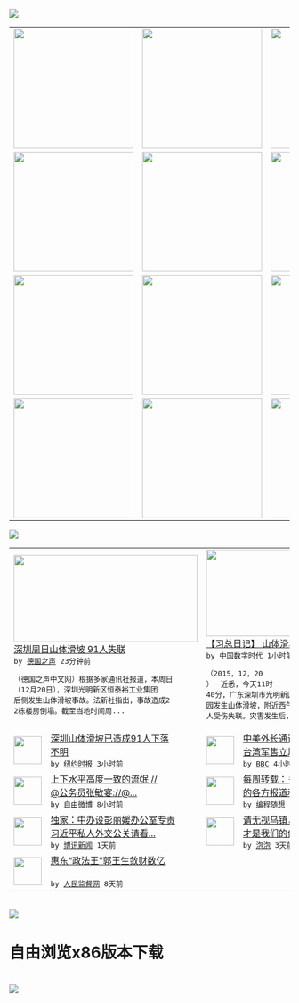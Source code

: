 

<a href="https://github.com/greatfire/z/raw/master/FreeBrowser.apk"><img src="https://raw.githubusercontent.com/greatfire/wiki/master/x/header.png" /></a><table><tr><td width="262" align="center" valign="center"><a href="https://github.com/greatfire/wiki/wiki/nyt" title="纽约时报中文网 国际纵览"><img src="https://raw.githubusercontent.com/greatfire/wiki/master/x/nyt_flag.png" width="215"/></a></td><td width="262" align="center" valign="center"><a href="https://github.com/greatfire/wiki/wiki/dw" title=""><img src="https://raw.githubusercontent.com/greatfire/wiki/master/x/dw_flag.png" width="215"/></a></td><td width="262" align="center" valign="center"><a href="https://github.com/greatfire/wiki/wiki/rmjd" title=""><img src="https://raw.githubusercontent.com/greatfire/wiki/master/x/rmjd_flag.png" width="215"/></a></td></tr><tr><td width="262" align="center" valign="center"><a href="https://github.com/paopaonetizen/website" title="泡泡 - 未经审查的互联网信息"><img src="https://raw.githubusercontent.com/greatfire/wiki/master/x/pp_flag.png" width="215"/></a></td><td width="262" align="center" valign="center"><a href="https://github.com/getlantern/mirror" title="以及自由微博和GreatFire.org官方中文论坛"><img src="https://raw.githubusercontent.com/greatfire/wiki/master/x/lantern_flag.png" width="215"/></a></td><td width="262" align="center" valign="center"><a href="https://github.com/cdtmirrors/m/" title=""><img src="https://raw.githubusercontent.com/greatfire/wiki/master/x/cdt_flag.png" width="215"/></a></td></tr><tr><td width="262" align="center" valign="center"><a href="https://github.com/program-think/blog" title="编程随想的博客"><img src="https://raw.githubusercontent.com/greatfire/wiki/master/x/pt_flag.png" width="215"/></a></td><td width="262" align="center" valign="center"><a href="https://github.com/greatfire/wiki/wiki/bbc" title=""><img src="https://raw.githubusercontent.com/greatfire/wiki/master/x/bbc_flag.png" width="215"/></a></td><td width="262" align="center" valign="center"><a href="https://github.com/freeweibo/s" title="自由微博 - 匿名和不受屏蔽的新浪微博搜索"><img src="https://raw.githubusercontent.com/greatfire/wiki/master/x/fw_flag.png" width="215"/></a></td></tr><tr><td width="262" align="center" valign="center"><a href="https://github.com/greatfire/wiki/wiki/google" title=""><img src="https://raw.githubusercontent.com/greatfire/wiki/master/x/google_flag.png" width="215"/></a></td><td width="262" align="center" valign="center"><a href="https://github.com/bxnews/boxun" title=""><img src="https://raw.githubusercontent.com/greatfire/wiki/master/x/bx_flag.png" width="215"/></a></td><td width="262" align="center" valign="center"><a href="https://github.com/greatfire/wiki/wiki/open-source" title="欢迎访问GreatFire.org开发者项目网站"><img src="https://raw.githubusercontent.com/greatfire/wiki/master/x/open-source_flag.png" width="215"/></a></td></tr></table><img src="https://raw.githubusercontent.com/greatfire/wiki/master/x/newsfeed text.png" /><table cols="4"><tr><td colspan="2" width="380"><a href="http://dw.com/p/1HQfm?maca=chi-GK-text-greatfire-all-chinese-15625-xml-mrss"><img src="http://www.dw.com/image/0,,18930462_302,00.jpg" width="330" height="156"/></a></br><a href="http://dw.com/p/1HQfm?maca=chi-GK-text-greatfire-all-chinese-15625-xml-mrss">深圳周日山体滑坡  91人失联</a></br><kbd> by <a href="http://dw.de">德国之声</a> 23分钟前 </kbd></br><pre>（德国之声中文网）根据多家通讯社报道，本周日<br/>（12月20日），深圳光明新区恒泰裕工业集团<br/>后侧发生山体滑坡事故。法新社指出，事故造成2<br/>2栋楼房倒塌。截至当地时间周...</pre></td><td colspan="2" width="380"><a href="http://feedproxy.google.com/~r/chinadigitaltimes/main-page/~3/YoVDEWvQAQg/"><img src="http://chinadigitaltimes.net/chinese/files/2015/10/24_avatar_big.jpg" width="330" height="156"/></a></br><a href="http://feedproxy.google.com/~r/chinadigitaltimes/main-page/~3/YoVDEWvQAQg/">【习总日记】 山体滑坡：经济滑坡的预兆</a></br><kbd> by <a href="http://chinadigitaltimes.net/chinese/">中国数字时代</a> 1小时前 </kbd></br><pre>（2015，12，20 ）一近悉，今天11时<br/>40分，广东深圳市光明新区凤凰社区恒泰裕工业<br/>园发生山体滑坡，附近西气东输管道发生爆炸，多<br/>人受伤失联。灾害发生后，我极...</pre></td></tr><tr><td><img src="http://static01.nyt.com/images/2015/12/21/world/21LANDSLIDE/21LANDSLIDE-articleLarge.jpg" width="50" height="50"/></td><td width="280"><a href="https://d3qlz4p8smvoli.cloudfront.net/china/20151221/c21china/">深圳山体滑坡已造成91人下落<br/>不明</a></br><kbd> by <a href="http://m.cn.nytimes.com/">纽约时报</a> 3小时前 </kbd></td><td><img src="http://a.files.bbci.co.uk/worldservice/live/assets/images/2015/12/21/151221025758_cn_foreign_minister_wang_yi_144x81_xinhua_nocredit.jpg" width="50" height="50"/></td><td width="280"><a href="http://www.bbc.com/zhongwen/simp/china/2015/12/151221_south_china_sea_us">中美外长通话　王毅重申南海与<br/>台湾军售立场</a></br><kbd> by <a href="http://www.bbc.co.uk/zhongwen/simp">BBC</a> 4小时前 </kbd></td></tr><tr><td><img src="https://raw.githubusercontent.com/greatfire/wiki/master/x/fw_logo.png" width="50" height="50"/></td><td width="280"><a href="https://freeweibo.com/weibo/3922392839629201">上下水平高度一致的流氓 //<br/>@公务员张敏宴://@...</a></br><kbd> by <a href="https://freeweibo.com/">自由微博</a> 8小时前 </kbd></td><td><img src="http://lh6.googleusercontent.com/Ug_OoQTH77-0fdz8alcHfb1TEBnDEYRWx4p39co-bfXtS-0ne-dqIhxTldig9oqcXoKLFIB2doh1ePC4b2D7i-8_1EE-4vyXby4yVPNCyvkCscDXXRmTMQnnmJ7C3EsxuF1o4dFSdA" width="50" height="50"/></td><td width="280"><a href="http://feedproxy.google.com/~r/programthink/~3/JcxMtdbVyWc/weekly-share-95.html">每周转载：关于“浦志强庭审”<br/>的各方报道和网友评论</a></br><kbd> by <a href="http://program-think.blogspot.com">编程随想</a> 1天前 </kbd></td></tr><tr><td><img src="https://raw.githubusercontent.com/greatfire/wiki/master/x/bx_logo.png" width="50" height="50"/></td><td width="280"><a href="http://www.boxun.com/news/gb/china/2015/12/201512200425.shtml">独家：中办设彭丽媛办公室专责<br/>习近平私人外交公关请看...</a></br><kbd> by <a href="http://www.boxun.com">博讯新闻</a> 1天前 </kbd></td><td><img src="https://raw.githubusercontent.com/greatfire/wiki/master/x/pp_logo.png" width="50" height="50"/></td><td width="280"><a href="https://pao-pao.net/article/653">请无视乌镇，Internet<br/>才是我们的价值</a></br><kbd> by <a href="https://pao-pao.net">泡泡</a> 3天前 </kbd></td></tr><tr><td><img src="http://www.rmjdw.com/uploads/151213/3-151213135J1423.jpg" width="50" height="50"/></td><td width="280"><a href="http://www.rmjdw.com//tebiebaodao/20151213/15247.html">惠东“政法王”郭王生敛财数亿<br/> </a></br><kbd> by <a href="http://www.rmjdw.com/">人民监督网</a> 8天前 </kbd></td></table></br><a href="https://github.com/greatfire/z/raw/master/FreeBrowser.apk"><img src="https://raw.githubusercontent.com/greatfire/wiki/master/x/download app.png" /></a><h1>自由浏览x86版本下载<h1><a href="https://github.com/greatfire/z/raw/master/FreeBrowser-x86.apk"><img src="https://raw.githubusercontent.com/greatfire/images/master/fb86.qr.png" /></a>